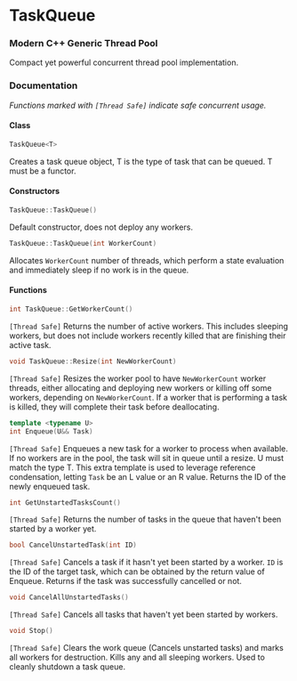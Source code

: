 # TaskQueue
### Modern C++ Generic Thread Pool

Compact yet powerful concurrent thread pool implementation.

### Documentation
*Functions marked with `[Thread Safe]` indicate safe concurrent usage.*

#### Class
```cpp
TaskQueue<T>
```
Creates a task queue object, T is the type of task that can be queued. T must be a functor.

#### Constructors

```cpp
TaskQueue::TaskQueue()
```
Default constructor, does not deploy any workers.

```cpp
TaskQueue::TaskQueue(int WorkerCount)
```
Allocates `WorkerCount` number of threads, which perform a state evaluation and immediately sleep if no work is in the queue.

#### Functions

```cpp
int TaskQueue::GetWorkerCount()
```
`[Thread Safe]` Returns the number of active workers. This includes sleeping workers, but does not include workers recently killed that are finishing their active task.

```cpp
void TaskQueue::Resize(int NewWorkerCount)
```
`[Thread Safe]` Resizes the worker pool to have `NewWorkerCount` worker threads, either allocating and deploying new workers or killing off some workers, depending on `NewWorkerCount`. If a worker that is performing a task is killed, they will complete their task before deallocating.

```cpp
template <typename U>
int Enqueue(U&& Task)
```
`[Thread Safe]` Enqueues a new task for a worker to process when available. If no workers are in the pool, the task will sit in queue until a resize. U must match the type T. This extra template is used to leverage reference condensation, letting `Task` be an L value or an R value. Returns the ID of the newly enqueued task.

```cpp
int GetUnstartedTasksCount()
```
`[Thread Safe]` Returns the number of tasks in the queue that haven't been started by a worker yet.

```cpp
bool CancelUnstartedTask(int ID)
```
`[Thread Safe]` Cancels a task if it hasn't yet been started by a worker. `ID` is the ID of the target task, which can be obtained by the return value of Enqueue. Returns if the task was successfully cancelled or not.

```cpp
void CancelAllUnstartedTasks()
```
`[Thread Safe]` Cancels all tasks that haven't yet been started by workers.

```cpp
void Stop()
```
`[Thread Safe]` Clears the work queue (Cancels unstarted tasks) and marks all workers for destruction. Kills any and all sleeping workers. Used to cleanly shutdown a task queue.
